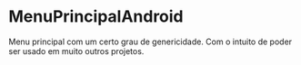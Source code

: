 MenuPrincipalAndroid
====================

Menu principal com um certo grau de genericidade. Com o intuito de poder ser usado em muito outros projetos.
